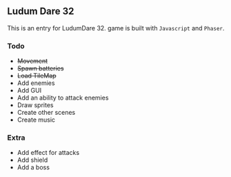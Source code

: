 Ludum Dare 32
-------------

This is an entry for LudumDare 32. game is built with `Javascript` and `Phaser`.

### Todo
* ~~Movement~~
* ~~Spawn batteries~~
* ~~Load TileMap~~
* Add enemies
* Add GUI
* Add an ability to attack enemies
* Draw sprites
* Create other scenes
* Create music


### Extra
* Add effect for attacks
* Add shield
* Add a boss